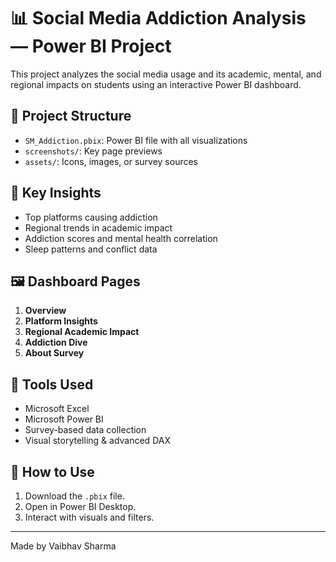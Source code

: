 

# 📊 Social Media Addiction Analysis — Power BI Project

This project analyzes the social media usage and its academic, mental, and regional impacts on students using an interactive Power BI dashboard.

## 📁 Project Structure

- `SM_Addiction.pbix`: Power BI file with all visualizations
- `screenshots/`: Key page previews
- `assets/`: Icons, images, or survey sources

## 🧠 Key Insights

- Top platforms causing addiction
- Regional trends in academic impact
- Addiction scores and mental health correlation
- Sleep patterns and conflict data

## 🖼️ Dashboard Pages

1. **Overview**
2. **Platform Insights**
3. **Regional Academic Impact**
4. **Addiction Dive**
5. **About Survey**

## 🔧 Tools Used

- Microsoft Excel
- Microsoft Power BI
- Survey-based data collection
- Visual storytelling & advanced DAX

## 📌 How to Use

1. Download the `.pbix` file.
2. Open in Power BI Desktop.
3. Interact with visuals and filters.

---

Made by Vaibhav Sharma
